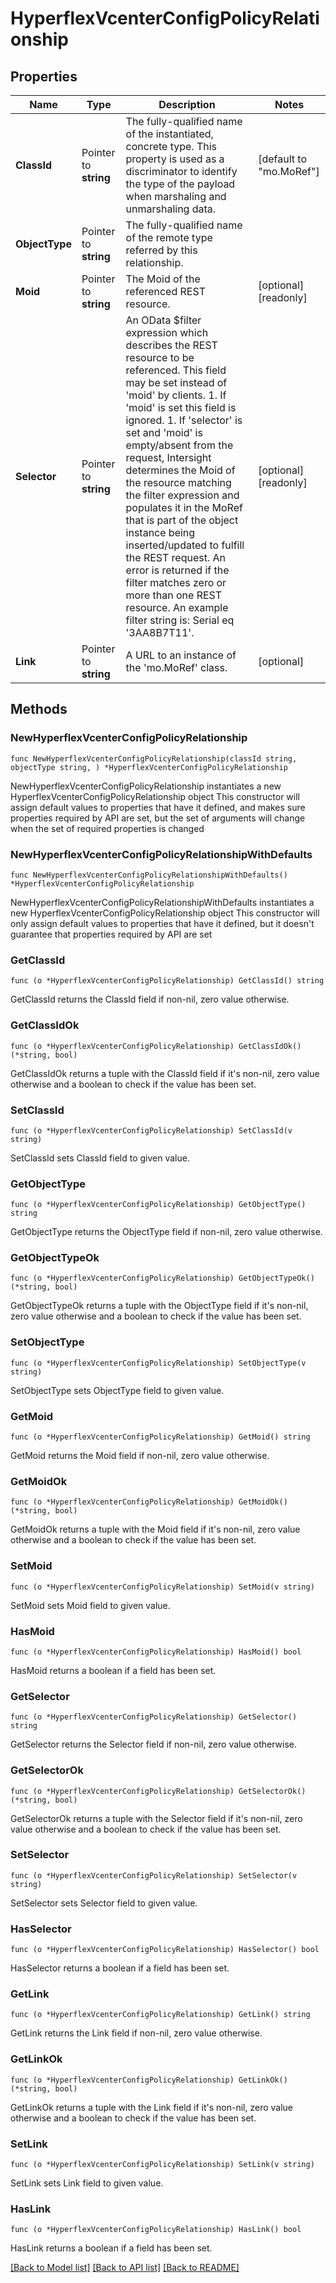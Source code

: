 # HyperflexVcenterConfigPolicyRelationship

## Properties

Name | Type | Description | Notes
------------ | ------------- | ------------- | -------------
**ClassId** | Pointer to **string** | The fully-qualified name of the instantiated, concrete type. This property is used as a discriminator to identify the type of the payload when marshaling and unmarshaling data. | [default to "mo.MoRef"]
**ObjectType** | Pointer to **string** | The fully-qualified name of the remote type referred by this relationship. | 
**Moid** | Pointer to **string** | The Moid of the referenced REST resource. | [optional] [readonly] 
**Selector** | Pointer to **string** | An OData $filter expression which describes the REST resource to be referenced. This field may be set instead of &#39;moid&#39; by clients. 1. If &#39;moid&#39; is set this field is ignored. 1. If &#39;selector&#39; is set and &#39;moid&#39; is empty/absent from the request, Intersight determines the Moid of the resource matching the filter expression and populates it in the MoRef that is part of the object instance being inserted/updated to fulfill the REST request. An error is returned if the filter matches zero or more than one REST resource. An example filter string is: Serial eq &#39;3AA8B7T11&#39;. | [optional] [readonly] 
**Link** | Pointer to **string** | A URL to an instance of the &#39;mo.MoRef&#39; class. | [optional] 

## Methods

### NewHyperflexVcenterConfigPolicyRelationship

`func NewHyperflexVcenterConfigPolicyRelationship(classId string, objectType string, ) *HyperflexVcenterConfigPolicyRelationship`

NewHyperflexVcenterConfigPolicyRelationship instantiates a new HyperflexVcenterConfigPolicyRelationship object
This constructor will assign default values to properties that have it defined,
and makes sure properties required by API are set, but the set of arguments
will change when the set of required properties is changed

### NewHyperflexVcenterConfigPolicyRelationshipWithDefaults

`func NewHyperflexVcenterConfigPolicyRelationshipWithDefaults() *HyperflexVcenterConfigPolicyRelationship`

NewHyperflexVcenterConfigPolicyRelationshipWithDefaults instantiates a new HyperflexVcenterConfigPolicyRelationship object
This constructor will only assign default values to properties that have it defined,
but it doesn't guarantee that properties required by API are set

### GetClassId

`func (o *HyperflexVcenterConfigPolicyRelationship) GetClassId() string`

GetClassId returns the ClassId field if non-nil, zero value otherwise.

### GetClassIdOk

`func (o *HyperflexVcenterConfigPolicyRelationship) GetClassIdOk() (*string, bool)`

GetClassIdOk returns a tuple with the ClassId field if it's non-nil, zero value otherwise
and a boolean to check if the value has been set.

### SetClassId

`func (o *HyperflexVcenterConfigPolicyRelationship) SetClassId(v string)`

SetClassId sets ClassId field to given value.


### GetObjectType

`func (o *HyperflexVcenterConfigPolicyRelationship) GetObjectType() string`

GetObjectType returns the ObjectType field if non-nil, zero value otherwise.

### GetObjectTypeOk

`func (o *HyperflexVcenterConfigPolicyRelationship) GetObjectTypeOk() (*string, bool)`

GetObjectTypeOk returns a tuple with the ObjectType field if it's non-nil, zero value otherwise
and a boolean to check if the value has been set.

### SetObjectType

`func (o *HyperflexVcenterConfigPolicyRelationship) SetObjectType(v string)`

SetObjectType sets ObjectType field to given value.


### GetMoid

`func (o *HyperflexVcenterConfigPolicyRelationship) GetMoid() string`

GetMoid returns the Moid field if non-nil, zero value otherwise.

### GetMoidOk

`func (o *HyperflexVcenterConfigPolicyRelationship) GetMoidOk() (*string, bool)`

GetMoidOk returns a tuple with the Moid field if it's non-nil, zero value otherwise
and a boolean to check if the value has been set.

### SetMoid

`func (o *HyperflexVcenterConfigPolicyRelationship) SetMoid(v string)`

SetMoid sets Moid field to given value.

### HasMoid

`func (o *HyperflexVcenterConfigPolicyRelationship) HasMoid() bool`

HasMoid returns a boolean if a field has been set.

### GetSelector

`func (o *HyperflexVcenterConfigPolicyRelationship) GetSelector() string`

GetSelector returns the Selector field if non-nil, zero value otherwise.

### GetSelectorOk

`func (o *HyperflexVcenterConfigPolicyRelationship) GetSelectorOk() (*string, bool)`

GetSelectorOk returns a tuple with the Selector field if it's non-nil, zero value otherwise
and a boolean to check if the value has been set.

### SetSelector

`func (o *HyperflexVcenterConfigPolicyRelationship) SetSelector(v string)`

SetSelector sets Selector field to given value.

### HasSelector

`func (o *HyperflexVcenterConfigPolicyRelationship) HasSelector() bool`

HasSelector returns a boolean if a field has been set.

### GetLink

`func (o *HyperflexVcenterConfigPolicyRelationship) GetLink() string`

GetLink returns the Link field if non-nil, zero value otherwise.

### GetLinkOk

`func (o *HyperflexVcenterConfigPolicyRelationship) GetLinkOk() (*string, bool)`

GetLinkOk returns a tuple with the Link field if it's non-nil, zero value otherwise
and a boolean to check if the value has been set.

### SetLink

`func (o *HyperflexVcenterConfigPolicyRelationship) SetLink(v string)`

SetLink sets Link field to given value.

### HasLink

`func (o *HyperflexVcenterConfigPolicyRelationship) HasLink() bool`

HasLink returns a boolean if a field has been set.


[[Back to Model list]](../README.md#documentation-for-models) [[Back to API list]](../README.md#documentation-for-api-endpoints) [[Back to README]](../README.md)


